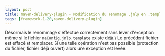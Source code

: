 ```yaml
---
layout: post
title: maven-delivery-plugin - Modification du renomage .jnlp en .template
tags: [framework-1-20,maven-delivery-plugin]
---
```

Désormais le renommage s'éffectue correctement sans lever d'exception même si le fichier ```maConfig.jnlp.template``` existe déjà.\\
Le précédent fichier est effacé et remplacer. Si une telle opération n'est pas possible (protection du fichier, fichier déjà ouvert) alors une exception est levée.